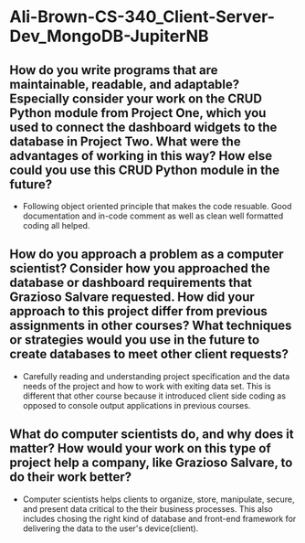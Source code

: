 # Ali-Brown-CS-340_Client-Server-Dev_MongoDB-JupiterNB

## How do you write programs that are maintainable, readable, and adaptable? Especially consider your work on the CRUD Python module from Project One, which you used to connect the dashboard widgets to the database in Project Two. What were the advantages of working in this way? How else could you use this CRUD Python module in the future?
- Following object oriented principle that makes the code resuable. Good documentation and in-code comment as well as clean well formatted coding all helped.
## How do you approach a problem as a computer scientist? Consider how you approached the database or dashboard requirements that Grazioso Salvare requested. How did your approach to this project differ from previous assignments in other courses? What techniques or strategies would you use in the future to create databases to meet other client requests?
- Carefully reading and understanding project specification and the data needs of the project and how to work with exiting data set. This is different that other course because it introduced client side coding as opposed to console output applications in previous courses.
## What do computer scientists do, and why does it matter? How would your work on this type of project help a company, like Grazioso Salvare, to do their work better?
- Computer scientists helps clients to organize, store, manipulate, secure, and present data critical to the their business processes. This also includes chosing the right kind of database and front-end framework for delivering the data to the user's device(client). 
